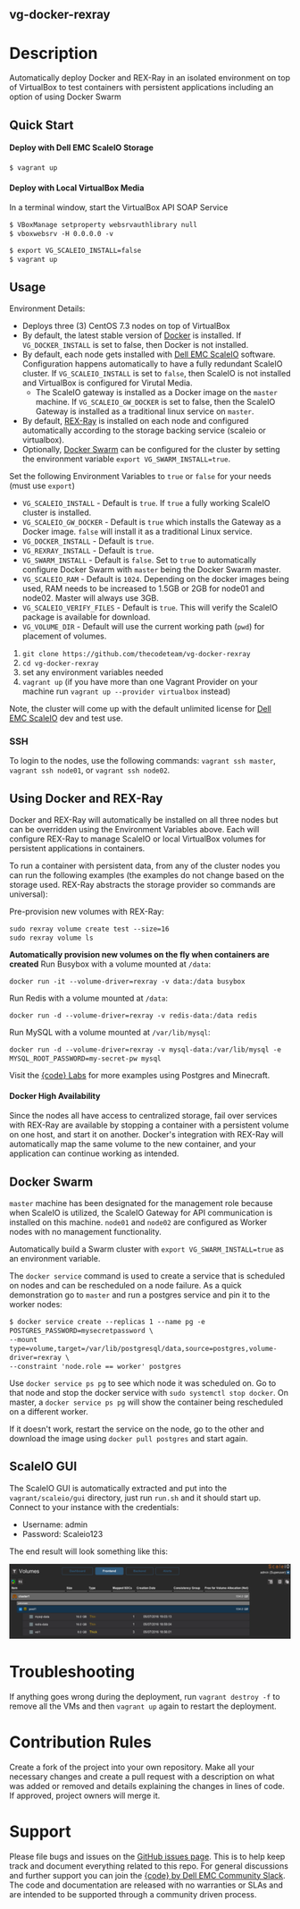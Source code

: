 vg-docker-rexray
---------------

# Description

Automatically deploy Docker and REX-Ray in an isolated environment on top of VirtualBox to test containers with persistent applications including an option of using Docker Swarm

## Quick Start

#### Deploy with Dell EMC ScaleIO Storage
```
$ vagrant up
```

#### Deploy with Local VirtualBox Media
In a terminal window, start the VirtualBox API SOAP Service
```
$ VBoxManage setproperty websrvauthlibrary null
$ vboxwebsrv -H 0.0.0.0 -v
```

```
$ export VG_SCALEIO_INSTALL=false
$ vagrant up
```

## Usage
Environment Details:

- Deploys three (3) CentOS 7.3 nodes on top of VirtualBox
- By default, the latest stable version of [Docker](https://docker.com) is installed. If `VG_DOCKER_INSTALL` is set to false, then Docker is not installed.
- By default, each node gets installed with [Dell EMC ScaleIO](https://www.dellemc.com/en-us/storage/scaleio/index.htm) software. Configuration happens automatically to have a fully redundant ScaleIO cluster. If `VG_SCALEIO_INSTALL` is set to `false`, then ScaleIO is not installed and VirtualBox is configured for Virutal Media.
  - The ScaleIO gateway is installed as a Docker image on the `master` machine. If `VG_SCALEIO_GW_DOCKER` is set to false, then the ScaleIO Gateway is installed as a traditional linux service on `master`.
- By default, [REX-Ray](https://github.com/codedellemc/rexray) is installed on each node and configured automatically according to the storage backing service (scaleio or virtualbox).
- Optionally, [Docker Swarm](https://docs.docker.com/engine/swarm/) can be configured for the cluster by setting the environment variable `export VG_SWARM_INSTALL=true`.

Set the following Environment Variables to `true` or `false` for your needs (must use `export`)

 - `VG_SCALEIO_INSTALL` - Default is `true`. If `true` a fully working ScaleIO cluster is installed.
 - `VG_SCALEIO_GW_DOCKER` - Default is `true` which installs the Gateway as a Docker image. `false` will install it as a traditional Linux service.
 - `VG_DOCKER_INSTALL` - Default is `true`.
 - `VG_REXRAY_INSTALL` - Default is `true`.
 - `VG_SWARM_INSTALL` - Default is `false`. Set to `true` to automatically configure Docker Swarm with `master` being the Docker Swarm master.
 - `VG_SCALEIO_RAM` - Default is `1024`. Depending on the docker images being used, RAM needs to be increased to 1.5GB or 2GB for node01 and node02. Master will always use 3GB.
 - `VG_SCALEIO_VERIFY_FILES` - Default is `true`. This will verify the ScaleIO package is available for download.
 - `VG_VOLUME_DIR` - Default will use the current working path (`pwd`) for placement of volumes.

1. `git clone https://github.com/thecodeteam/vg-docker-rexray`
2. `cd vg-docker-rexray`
3. set any environment variables needed
4. `vagrant up` (if you have more than one Vagrant Provider on your machine run `vagrant up --provider virtualbox` instead)

Note, the cluster will come up with the default unlimited license for [Dell EMC ScaleIO](https://www.dellemc.com/en-us/storage/scaleio/index.htm) dev and test use.

### SSH

To login to the nodes, use the following commands: `vagrant ssh master`, `vagrant ssh node01`, or `vagrant ssh node02`.

## Using Docker and REX-Ray

Docker and REX-Ray will automatically be installed on all three nodes but can be overridden using the Environment Variables above. Each will configure REX-Ray to manage ScaleIO or local VirtualBox volumes for persistent applications in containers.

To run a container with persistent data, from any of the cluster nodes you can run the following examples (the examples do not change based on the storage used. REX-Ray abstracts the storage provider so commands are universal):

Pre-provision new volumes with REX-Ray:
```
sudo rexray volume create test --size=16
sudo rexray volume ls
```

**Automatically provision new volumes on the fly when containers are created**
Run Busybox with a volume mounted at `/data`:
```
docker run -it --volume-driver=rexray -v data:/data busybox
```

Run Redis with a volume mounted at `/data`:
```
docker run -d --volume-driver=rexray -v redis-data:/data redis
```

Run MySQL with a volume mounted at `/var/lib/mysql`:
````
docker run -d --volume-driver=rexray -v mysql-data:/var/lib/mysql -e MYSQL_ROOT_PASSWORD=my-secret-pw mysql
````

Visit the [{code} Labs](https://github.com/thecodeteam/labs) for more examples using Postgres and Minecraft.

#### Docker High Availability

Since the nodes all have access to centralized storage, fail over services with REX-Ray are available by stopping a container with a persistent volume on one host, and start it on another. Docker's integration with REX-Ray will automatically map the same volume to the new container, and your application can continue working as intended.

## Docker Swarm

`master` machine has been designated for the management role because when ScaleIO is utilized, the ScaleIO Gateway for API communication is installed on this machine. `node01` and `node02` are configured as Worker nodes with no management functionality.

Automatically build a Swarm cluster with `export VG_SWARM_INSTALL=true` as an environment variable.

The `docker service` command is used to create a service that is scheduled on nodes and can be rescheduled on a node failure. As a quick demonstration go to `master` and run a postgres service and pin it to the worker nodes:

```
$ docker service create --replicas 1 --name pg -e POSTGRES_PASSWORD=mysecretpassword \
--mount type=volume,target=/var/lib/postgresql/data,source=postgres,volume-driver=rexray \
--constraint 'node.role == worker' postgres
```

Use `docker service ps pg` to see which node it was scheduled on. Go to that node and stop the docker service with `sudo systemctl stop docker`. On master, a `docker service ps pg` will show the container being rescheduled on a different worker.

If it doesn't work, restart the service on the node, go to the other and download the image using `docker pull postgres` and start again.


## ScaleIO GUI

The ScaleIO GUI is automatically extracted and put into the `vagrant/scaleio/gui` directory, just run `run.sh` and it should start up. Connect to your instance with the credentials:
 - Username: admin
 - Password: Scaleio123

The end result will look something like this:

![alt text](docs/images/scaleio-docker-rexray.png)

# Troubleshooting

If anything goes wrong during the deployment, run `vagrant destroy -f` to remove all the VMs and then `vagrant up` again to restart the deployment.

# Contribution Rules

Create a fork of the project into your own repository. Make all your necessary changes and create a pull request with a description on what was added or removed and details explaining the changes in lines of code. If approved, project owners will merge it.

# Support

Please file bugs and issues on the [GitHub issues page](https://github.com/codedellemc/vagrant/issues). This is to help keep track and document everything related to this repo. For general discussions and further support you can join the [{code} by Dell EMC Community Slack](http://community.codedellemc.com/). The code and documentation are released with no warranties or SLAs and are intended to be supported through a community driven process.
